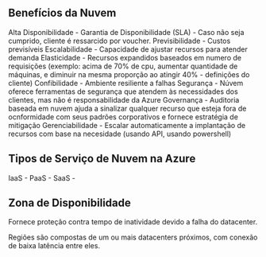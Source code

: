 ## Benefícios da Nuvem

Alta Disponibilidade - Garantia de Disponibilidade (SLA) - Caso não seja cumprido, cliente é ressarcido por voucher.
Previsibilidade - Custos previsíveis
Escalabilidade - Capacidade de ajustar recursos para atender demanda
Elasticidade - Recursos expandidos baseados em numero de requisições (exemplo: acima de 70% de cpu, aumentar quantidade de máquinas, e diminuir na mesma proporção ao atingir 40% - definições do cliente)
Confibilidade - Ambiente resiliente a falhas
Segurança - Núvem oferece ferramentas de segurança que atendem às necessidades dos clientes, mas não é responsabilidade da Azure
Governança - Auditoria baseada em nuvem ajuda a sinalizar qualquer recurso que esteja fora de ocnformidade com seus padrões corporativos e fornece estratégia de mitigação
Gerenciabilidade - Escalar automaticamente a implantação de recursos com base na necesidade (usando API, usando powershell)

## Tipos de Serviço de Nuvem na Azure

IaaS - 
PaaS - 
SaaS - 

## Zona de Disponibilidade 

Fornece proteção contra tempo de inatividade devido a falha do datacenter.

Regiões são compostas de um ou mais datacenters próximos, com conexão de baixa latência entre eles. 